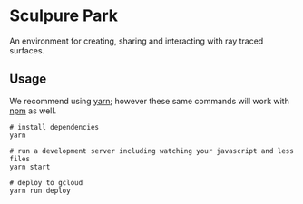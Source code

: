 # Sculpure Park
An environment for creating, sharing and interacting with ray traced surfaces.
## Usage
We recommend using [yarn](https://yarnpkg.com/); however these same commands will work with [npm](http://npmjs.org) as well.

```
# install dependencies
yarn

# run a development server including watching your javascript and less files
yarn start

# deploy to gcloud
yarn run deploy
```
